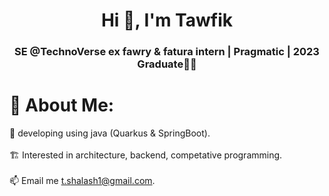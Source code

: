 <h1 align="center">Hi 👋, I'm Tawfik</h1>
<h3 align="center"> SE @TechnoVerse ex fawry & fatura intern | Pragmatic | 2023 Graduate🎉🎉</h3>

# 💫 About Me:
🌱 developing using java (Quarkus & SpringBoot). 
<br><br>🏗  Interested in architecture, backend, competative programming.
<br><br>📫 Email me t.shalash1@gmail.com.
<br>
